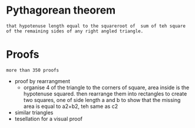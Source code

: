 # Pythagorean theorem
    that hypotenuse length equal to the squareroot of  sum of teh square of the remaining sides of any right angled triangle.

# Proofs
    more than 350 proofs
- proof by rearrangment
    + organise 4 of the triangle to the corners of square, area inside is the hypotenuse squared. then rearrange them into rectangles to create two squares, one of side length a and b to show that the missing area is equal to a2+b2, teh same as c2
- similar triangles
- tesellation for a visual proof
